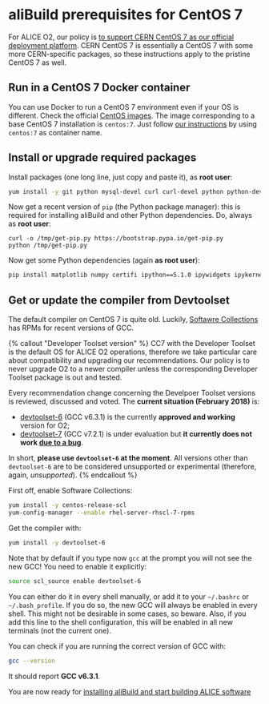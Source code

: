 aliBuild prerequisites for CentOS 7
===================================

For ALICE O2, our policy is [to support CERN CentOS 7 as our official deployment
platform](https://indico.cern.ch/event/642232/#3-wp3-common-tools-and-softwar). CERN CentOS 7 is
essentially a CentOS 7 with some more CERN-specific packages, so these instructions apply to the
pristine CentOS 7 as well.


## Run in a CentOS 7 Docker container

You can use Docker to run a CentOS 7 environment even if your OS is different. Check the official
[CentOS images](https://hub.docker.com/_/centos/). The image corresponding to a base CentOS 7
installation is `centos:7`. Just follow [our instructions](README.md#running-in-docker) by using
`centos:7` as container name.


## Install or upgrade required packages

Install packages (one long line, just copy and paste it), as **root user**:

```bash
yum install -y git python mysql-devel curl curl-devel python python-devel python-pip bzip2 bzip2-devel autoconf automake texinfo gettext gettext-devel libtool freetype freetype-devel libpng libpng-devel sqlite sqlite-devel ncurses-devel mesa-libGLU-devel libX11-devel libXpm-devel libXext-devel libXft-devel libxml2 libxml2-devel motif motif-devel kernel-devel pciutils-devel kmod-devel bison flex perl-ExtUtils-Embed environment-modules
```

Now get a recent version of `pip` (the Python package manager): this is required for installing aliBuild and other Python dependencies. Do, always as **root user**:

```
curl -o /tmp/get-pip.py https://bootstrap.pypa.io/get-pip.py
python /tmp/get-pip.py
```

Now get some Python dependencies (again **as root user**):

```bash
pip install matplotlib numpy certifi ipython==5.1.0 ipywidgets ipykernel notebook metakernel pyyaml
```


## Get or update the compiler from Devtoolset

The default compiler on CentOS 7 is quite old. Luckily, [Softawre
Collections](https://www.softwarecollections.org/) has RPMs for recent versions of GCC.

{% callout "Developer Toolset version" %}
CC7 with the Developer Toolset is the default OS for ALICE O2 operations, therefore we take
particular care about compatibility and upgrading our recommendations. Our policy is to never
upgrade O2 to a newer compiler unless the corresponding Developer Toolset package is out and tested.

Every recommendation change concerning the Develpoer Toolset versions is reviewed, discussed and
voted. The **current situation (February 2018)** is:

* [devtoolset-6](https://www.softwarecollections.org/en/scls/rhscl/devtoolset-6/) (GCC v6.3.1) is
  the currently **approved and working** version for O2;
* [devtoolset-7](https://www.softwarecollections.org/en/scls/rhscl/devtoolset-7/) (GCC v7.2.1) is
  under evaluation but **it currently does not work [due to a bug](  https://bugzilla.redhat.com/show_bug.cgi?id=1519073)**.

In short, **please use `devtoolset-6` at the moment**. All versions other than `devtoolset-6` are to
be considered unsupported or experimental (therefore, again, _unsupported_).
{% endcallout %}

First off, enable Software Collections:

```bash
yum install -y centos-release-scl
yum-config-manager --enable rhel-server-rhscl-7-rpms
```

Get the compiler with:

```bash
yum install -y devtoolset-6
```

Note that by default if you type now `gcc` at the prompt you will not see the new GCC! You need to
enable it explicitly:

```bash
source scl_source enable devtoolset-6
```

You can either do it in every shell manually, or add it to your `~/.bashrc` or `~/.bash_profile`. If
you do so, the new GCC will always be enabled in every shell. This might not be desirable in some
cases, so beware. Also, if you add this line to the shell configuration, this will be enabled in all
new terminals (not the current one).

You can check if you are running the correct version of GCC with:

```bash
gcc --version
```

It should report **GCC v6.3.1**.

You are now ready for [installing aliBuild and start building ALICE
software](README.md#get-or-upgrade-alibuild)
